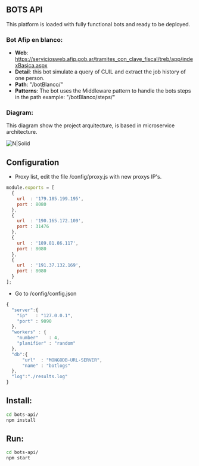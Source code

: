 ## BOTS API
This platform is loaded with fully functional bots and ready to be deployed.

### Bot Afip en blanco:
- **Web**: https://serviciosweb.afip.gob.ar/tramites_con_clave_fiscal/treb/app/indexBasica.aspx
- **Detail**: this bot simulate a query of CUIL and extract the job history of one person.
- **Path**: "/botBlanco/"
- **Patterns**: The bot uses the Middleware pattern to handle the bots steps in the path example: "/botBlanco/steps/"

### Diagram:
This diagram show the project arquitecture, is based in microservice architecture.

![N|Solid](https://github.com/damiancipolat/Bots-farm-platform/blob/master/doc/diagram-bot.png?raw=true)

## Configuration
- Proxy list, edit the file /config/proxy.js with new proxys IP's.

```js
module.exports = [
  {
    url  : '179.185.199.195',
    port : 8080
  },
  {
    url  : '190.165.172.109',
    port : 31476
  },
  {
    url  : '189.81.86.117',
    port : 8080
  },
  {
    url  : '191.37.132.169',
    port : 8080
  }
];
```
- Go to /config/config.json

```js
{
  "server":{
    "ip"   : "127.0.0.1",
    "port" : 9090
  },
  "workers" : {
    "number"    : 4,
    "planifier" : "random"
  },
  "db":{
      "url"  : "MONGODB-URL-SERVER",
      "name" : "botlogs"    
  },
  "log":"./results.log"
}

```

## Install:
```sh
cd bots-api/
npm install
```

## Run:
```sh
cd bots-api/
npm start
```
